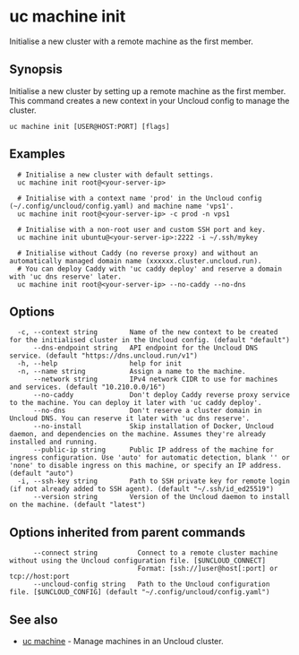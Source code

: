 # uc machine init

Initialise a new cluster with a remote machine as the first member.

## Synopsis

Initialise a new cluster by setting up a remote machine as the first member.
This command creates a new context in your Uncloud config to manage the cluster.

```
uc machine init [USER@HOST:PORT] [flags]
```

## Examples

```
  # Initialise a new cluster with default settings.
  uc machine init root@<your-server-ip>

  # Initialise with a context name 'prod' in the Uncloud config (~/.config/uncloud/config.yaml) and machine name 'vps1'.
  uc machine init root@<your-server-ip> -c prod -n vps1

  # Initialise with a non-root user and custom SSH port and key.
  uc machine init ubuntu@<your-server-ip>:2222 -i ~/.ssh/mykey

  # Initialise without Caddy (no reverse proxy) and without an automatically managed domain name (xxxxxx.cluster.uncloud.run).
  # You can deploy Caddy with 'uc caddy deploy' and reserve a domain with 'uc dns reserve' later.
  uc machine init root@<your-server-ip> --no-caddy --no-dns
```

## Options

```
  -c, --context string        Name of the new context to be created for the initialised cluster in the Uncloud config. (default "default")
      --dns-endpoint string   API endpoint for the Uncloud DNS service. (default "https://dns.uncloud.run/v1")
  -h, --help                  help for init
  -n, --name string           Assign a name to the machine.
      --network string        IPv4 network CIDR to use for machines and services. (default "10.210.0.0/16")
      --no-caddy              Don't deploy Caddy reverse proxy service to the machine. You can deploy it later with 'uc caddy deploy'.
      --no-dns                Don't reserve a cluster domain in Uncloud DNS. You can reserve it later with 'uc dns reserve'.
      --no-install            Skip installation of Docker, Uncloud daemon, and dependencies on the machine. Assumes they're already installed and running.
      --public-ip string      Public IP address of the machine for ingress configuration. Use 'auto' for automatic detection, blank '' or 'none' to disable ingress on this machine, or specify an IP address. (default "auto")
  -i, --ssh-key string        Path to SSH private key for remote login (if not already added to SSH agent). (default "~/.ssh/id_ed25519")
      --version string        Version of the Uncloud daemon to install on the machine. (default "latest")
```

## Options inherited from parent commands

```
      --connect string          Connect to a remote cluster machine without using the Uncloud configuration file. [$UNCLOUD_CONNECT]
                                Format: [ssh://]user@host[:port] or tcp://host:port
      --uncloud-config string   Path to the Uncloud configuration file. [$UNCLOUD_CONFIG] (default "~/.config/uncloud/config.yaml")
```

## See also

* [uc machine](uc_machine.md)	 - Manage machines in an Uncloud cluster.

